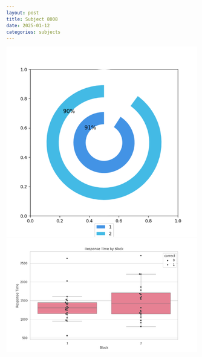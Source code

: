 ```yaml
---
layout: post
title: Subject 8008
date: 2025-01-12
categories: subjects
---
```


![](data/8008/run-8/8008__acc_test.png)
![](data/8008/run-8/8008_rt.png)
